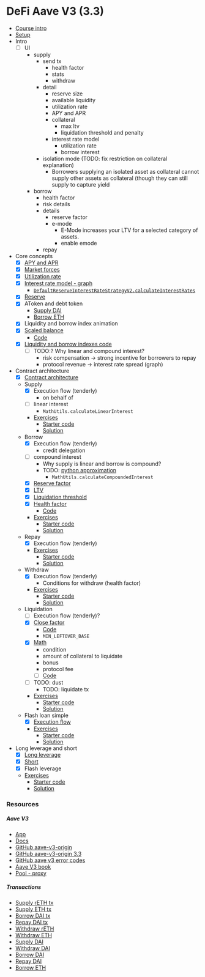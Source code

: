 # DeFi Aave V3 (3.3)

- [Course intro](./notes/course-intro.md)
- [Setup](./notes/course-setup.md)
- Intro
  - [ ] UI
    - supply
      - send tx
        - health factor
        - stats
        - withdraw
      - detail
        - reserve size
        - available liquidity
        - utilization rate
        - APY and APR
        - collateral
          - max ltv
          - liquidation threshold and penalty
        - interest rate model
          - utilization rate
          - borrow interest
      - isolation mode (TODO: fix restriction on collateral explanation)
        - Borrowers supplying an isolated asset as collateral cannot supply other assets as collateral (though they can still supply to capture yield
    - borrow
      - health factor
      - risk details
      - details
        - reserve factor
        - e-mode
          - E-Mode increases your LTV for a selected category of assets.
          - enable emode
      - repay
- Core concepts
  - [x] [APY and APR](./notes/apr-apy.png)
  - [x] [Market forces](./notes/market-forces.png)
  - [x] [Utilization rate](./notes/utilization-rate.png)
  - [x] [Interest rate model - graph](https://www.desmos.com/calculator/2pfuulkndt)
    - [`DefaultReserveInterestRateStrategyV2.calculateInterestRates`](https://github.com/aave-dao/aave-v3-origin/blob/5431379f8beb4d7128c84a81ced3917d856efa84/src/contracts/misc/DefaultReserveInterestRateStrategyV2.sol#L125-L177)
  - [x] [Reserve](./notes/reserve.md)
  - [x] AToken and debt token
    - [Supply DAI](https://etherscan.io/tx/0x48237c5e7aaae5d35f36c1d8b66abf4cc5fc8d335dfa395f89b3b1627a2540c8)
    - [Borrow ETH](https://etherscan.io/tx/0xfe4b17b089b50bf9c2b00561061b4205e72bf9695c63e7fde31d54f299b9392f)
  - [x] Liquidity and borrow index animation
  - [x] [Scaled balance](./notes/scaled-balance.png)
    - [Code](https://github.com/aave-dao/aave-v3-origin/blob/5431379f8beb4d7128c84a81ced3917d856efa84/src/contracts/protocol/tokenization/base/ScaledBalanceTokenBase.sol#L66-L120)
  - [x] [Liquidity and borrow indexes code](./notes/liquidity-index.md)
    - [ ] TODO:? Why linear and compound interest?
      - risk compensation -> strong incentive for borrowers to repay
      - protocol revenue -> interest rate spread (graph)
- Contract architecture
  - [x] [Contract architecture](./notes/arc.png)
  - Supply
    - [x] Execution flow (tenderly)
      - on behalf of
    - [ ] linear interest
      - `MathUtils.calculateLinearInterest`
    - [Exercises](./foundry/exercises/supply.md)
      - [Starter code](./foundry/src/exercises/Supply.sol)
      - [Solution](./foundry/src/solutions/Supply.sol)
  - Borrow
    - [x] Execution flow (tenderly)
      - credit delegation
    - [ ] compound interest
      - Why supply is linear and borrow is compound?
      - TODO: [python approximation](./notes/binomial_expansion.ipynb)
        - `MathUtils.calculateCompoundedInterest`
    - [x] [Reserve factor](./notes/reserve-factor.md)
    - [x] [LTV](./notes/ltv.png)
    - [x] [Liquidation threshold](./notes/liquidation-threshold.png)
    - [x] [Health factor](./notes/health-factor.png)
      - [Code](https://github.com/aave-dao/aave-v3-origin/blob/5431379f8beb4d7128c84a81ced3917d856efa84/src/contracts/protocol/libraries/logic/GenericLogic.sol#L63-L183)
    - [Exercises](./foundry/exercises/borrow.md)
      - [Starter code](./foundry/src/exercises/Borrw.sol)
      - [Solution](./foundry/src/solutions/Borrow.sol)
  - Repay
    - [x] Execution flow (tenderly)
    - [Exercises](./foundry/exercises/repay.md)
      - [Starter code](./foundry/src/exercises/Repay.sol)
      - [Solution](./foundry/src/solutions/Repay.sol)
  - Withdraw
    - [x] Execution flow (tenderly)
      - Conditions for withdraw (health factor)
    - [Exercises](./foundry/exercises/withdraw.md)
      - [Starter code](./foundry/src/exercises/Withdraw.sol)
      - [Solution](./foundry/src/solutions/Withdraw.sol)
  - Liquidation
    - [ ] Execution flow (tenderly)?
    - [x] [Close factor](./notes/close-factor.png)
      - [Code](./notes/liquidation.md)
      - `MIN_LEFTOVER_BASE`
    - [x] [Math](./notes/liquidation.png)
      - condition
      - amount of collateral to liquidate
      - bonus
      - protocol fee
      - [ ] [Code](./notes/liquidation.md)
    - [ ] TODO: dust
      - TODO: liquidate tx
    - [Exercises](./foundry/exercises/liquidation.md)
      - [Starter code](./foundry/src/exercises/Liquidation.sol)
      - [Solution](./foundry/src/solutions/Liquidation.sol)
  - Flash loan simple
    - [x] [Execution flow](./notes/flash-loan.md)
    - [Exercises](./foundry/exercises/flash.md)
      - [Starter code](./foundry/src/exercises/Flash.sol)
      - [Solution](./foundry/src/solutions/Flash.sol)
- Long leverage and short
  - [x] [Long leverage](./notes/long.png)
  - [x] [Short](./notes/short.png)
  - [x] Flash leverage
  - [Exercises](./foundry/exercises/long-short.md)
    - [Starter code](./foundry/src/exercises/LongShort.sol)
    - [Solution](./foundry/src/solutions/LongShort.sol)

### Resources

##### Aave V3

- [App](https://app.aave.com/)
- [Docs](https://aave.com/docs)
- [GitHub aave-v3-origin](https://github.com/aave-dao/aave-v3-origin)
- [GitHub aave-v3-origin 3.3](https://github.com/aave-dao/aave-v3-origin/tree/v3.3.0)
- [GitHub aave v3 error codes](https://github.com/aave/aave-v3-core/blob/master/contracts/protocol/libraries/helpers/Errors.sol)
- [Aave V3 book](https://calnix.gitbook.io/aave-book)
- [Pool - proxy](https://etherscan.io/address/0x87870Bca3F3fD6335C3F4ce8392D69350B4fA4E2)

##### Transactions

- [Supply rETH tx](https://etherscan.io/tx/0xc1120138b3aa3dc6a49ef7e84ecd17530c273e2442f83e47025d819d9a700743)
- [Supply ETH tx](https://etherscan.io/tx/0x21de14e5c58b9431a70b780893d01f0b82f07a0495d851d97fc0e85c64887610)
- [Borrow DAI tx](https://etherscan.io/tx/0x5e4deab9462bec720f883522d306ec306959cb3ae1ec2eaf0d55477eed01b5a4)
- [Repay DAI tx](https://etherscan.io/tx/0x1145e9815060164ef9234bdbc6d88db97ac5dda7b1e30732dc981145604e0373)
- [Withdraw rETH](https://etherscan.io/tx/0x7442ab56bfe90a189516f44846b93d25aa0dde3bbfba935429ac561ab34bc575)
- [Withdraw ETH](https://etherscan.io/tx/0x748e56cfaa10b6d629bd06badfdf83b337956e640523bbb1805901e11915c517)
- [Supply DAI](https://etherscan.io/tx/0x48237c5e7aaae5d35f36c1d8b66abf4cc5fc8d335dfa395f89b3b1627a2540c8)
- [Withdraw DAI](https://etherscan.io/tx/0x4e263e358db180ec478d61542a1126a47bba6d6fc0d5bb2b7b8cf83a8bdb11d3)
- [Borrow DAI](https://etherscan.io/tx/0x5e4deab9462bec720f883522d306ec306959cb3ae1ec2eaf0d55477eed01b5a4)
- [Repay DAI](https://etherscan.io/tx/0x1145e9815060164ef9234bdbc6d88db97ac5dda7b1e30732dc981145604e0373)
- [Borrow ETH](https://etherscan.io/tx/0xfe4b17b089b50bf9c2b00561061b4205e72bf9695c63e7fde31d54f299b9392f)
